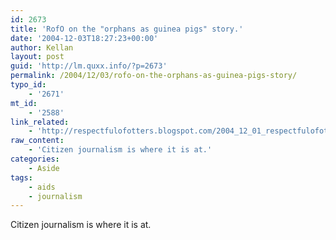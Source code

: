 ```yaml
---
id: 2673
title: 'RofO on the "orphans as guinea pigs" story.'
date: '2004-12-03T18:27:23+00:00'
author: Kellan
layout: post
guid: 'http://lm.quxx.info/?p=2673'
permalink: /2004/12/03/rofo-on-the-orphans-as-guinea-pigs-story/
typo_id:
    - '2671'
mt_id:
    - '2588'
link_related:
    - 'http://respectfulofotters.blogspot.com/2004_12_01_respectfulofotters_archive.html#110210791125514246'
raw_content:
    - 'Citizen journalism is where it is at.'
categories:
    - Aside
tags:
    - aids
    - journalism
---
```


Citizen journalism is where it is at.